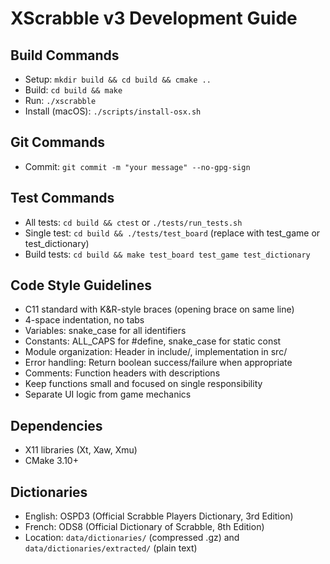 # XScrabble v3 Development Guide

## Build Commands
- Setup: `mkdir build && cd build && cmake ..`
- Build: `cd build && make`
- Run: `./xscrabble`
- Install (macOS): `./scripts/install-osx.sh`

## Git Commands
- Commit: `git commit -m "your message" --no-gpg-sign`

## Test Commands
- All tests: `cd build && ctest` or `./tests/run_tests.sh`
- Single test: `cd build && ./tests/test_board` (replace with test_game or test_dictionary)
- Build tests: `cd build && make test_board test_game test_dictionary`

## Code Style Guidelines
- C11 standard with K&R-style braces (opening brace on same line)
- 4-space indentation, no tabs
- Variables: snake_case for all identifiers
- Constants: ALL_CAPS for #define, snake_case for static const
- Module organization: Header in include/, implementation in src/
- Error handling: Return boolean success/failure when appropriate
- Comments: Function headers with descriptions
- Keep functions small and focused on single responsibility
- Separate UI logic from game mechanics

## Dependencies
- X11 libraries (Xt, Xaw, Xmu)
- CMake 3.10+

## Dictionaries
- English: OSPD3 (Official Scrabble Players Dictionary, 3rd Edition)
- French: ODS8 (Official Dictionary of Scrabble, 8th Edition)
- Location: `data/dictionaries/` (compressed .gz) and `data/dictionaries/extracted/` (plain text)